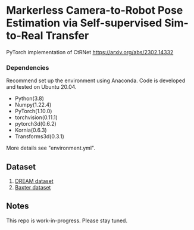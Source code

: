 # Markerless Camera-to-Robot Pose Estimation via Self-supervised Sim-to-Real Transfer

PyTorch implementation of CtRNet https://arxiv.org/abs/2302.14332


### Dependencies
Recommend set up the environment using Anaconda.
Code is developed and tested on Ubuntu 20.04.
- Python(3.8)
- Numpy(1.22.4)
- PyTorch(1.10.0)
- torchvision(0.11.1)
- pytorch3d(0.6.2)
- Kornia(0.6.3)
- Transforms3d(0.3.1)

More details see "environment.yml".

## Dataset

1. [DREAM dataset](https://github.com/NVlabs/DREAM/blob/master/data/DOWNLOAD.sh)
2. [Baxter dataset](https://drive.google.com/file/d/12bCv6GBuh-FdvLGKjlUx2jPN-DBRUqUn/view?usp=share_link)

## Notes

This repo is work-in-progress. Please stay tuned.